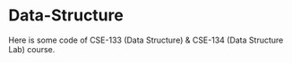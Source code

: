# Data-Structure
Here is some code of CSE-133 (Data Structure) & CSE-134 (Data Structure Lab) course.
